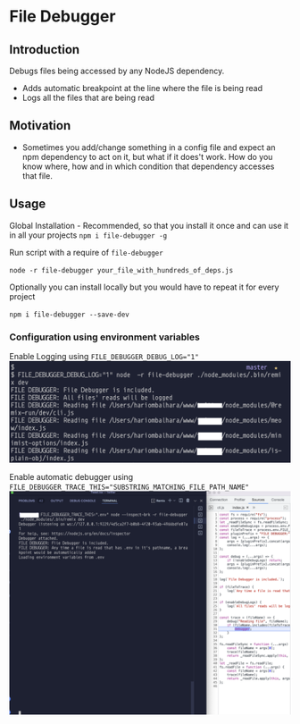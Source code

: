 # File Debugger

## Introduction

Debugs files being accessed by any NodeJS dependency.

- Adds automatic breakpoint at the line where the file is being read
- Logs all the files that are being read

## Motivation

- Sometimes you add/change something in a config file and expect an npm dependency to act on it, but what if it does't work. How do you know where, how and in which condition that dependency accesses that file.

## Usage

Global Installation - Recommended, so that you install it once and can use it in all your projects
`npm i file-debugger -g`

Run script with a require of `file-debugger`

`node -r file-debugger your_file_with_hundreds_of_deps.js`


Optionally you can install locally but you would have to repeat it for every project

`npm i file-debugger --save-dev`

### Configuration using environment variables

Enable Logging using `FILE_DEBUGGER_DEBUG_LOG="1"`
<img src="./screenshots/logging.png" alt="Logging Demo" />

Enable automatic debugger using `FILE_DEBUGGER_TRACE_THIS="SUBSTRING_MATCHING_FILE_PATH_NAME"`
<img src="./screenshots/debugger.png" alt="Debugger Demo" />